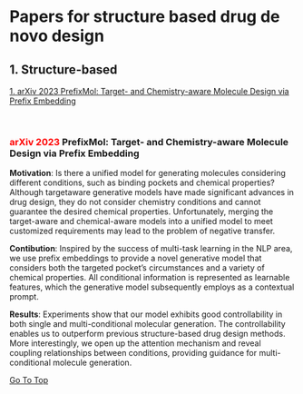 # Papers for structure based drug de novo design

## 1. Structure-based

[1.  arXiv 2023 PrefixMol: Target- and Chemistry-aware Molecule Design via Prefix Embedding ](#1.)




<br>

### <a id="1."> <span style="color: red;">arXiv 2023</span> PrefixMol: Target- and Chemistry-aware Molecule Design via Prefix Embedding</a>  

**Motivation**: 
Is there a unified model for generating molecules considering different conditions, such as binding pockets and chemical properties? Although targetaware generative models have made significant advances in drug design, they do not consider chemistry conditions and cannot guarantee the desired chemical properties. Unfortunately, merging the target-aware and chemical-aware models into a unified model to meet customized requirements may lead to the problem of negative transfer.

**Contibution**:
Inspired by the success of multi-task learning in the NLP area, we use prefix embeddings to provide a novel generative model that considers both the targeted pocket’s circumstances and a variety of chemical properties. All conditional information is represented as learnable features, which the generative model subsequently employs as a contextual prompt. 

**Results**:
Experiments show that our model exhibits good controllability in both single and multi-conditional molecular generation. The controllability enables us to outperform previous structure-based drug design methods. More interestingly, we open up the attention mechanism and reveal coupling relationships between conditions, providing guidance for multi-conditional molecule generation.

[Go To Top](#top)

<br>
